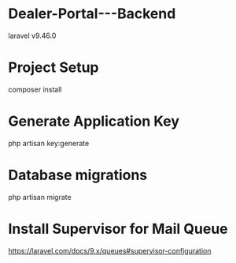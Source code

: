 # Dealer-Portal---Backend

laravel v9.46.0

# Project Setup

composer install

# Generate Application Key

php artisan key:generate

# Database migrations

php artisan migrate

# Install Supervisor for Mail Queue

https://laravel.com/docs/9.x/queues#supervisor-configuration